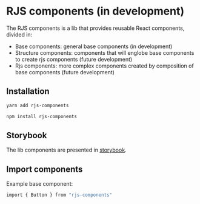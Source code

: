 # RJS components (in development)

The RJS components is a lib that provides reusable React components, divided in:

- Base components: general base components (in development)
- Structure components: components that will englobe base components to create rjs components (future development)
- Rjs components: more complex components created by composition of base components (future development)

## Installation

```sh
yarn add rjs-components
```

```sh
npm install rjs-components
```

## Storybook

The lib components are presented in [storybook](https://649f75c489527d98e48de36a-przfpnimdw.chromatic.com/).

## Import components

Example base component:

```sh
import { Button } from "rjs-components"
```
